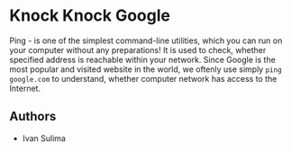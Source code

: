 # Knock Knock Google
    
Ping - is one of the simplest command-line utilities, which you can run on your computer without any preparations! It is used to check, whether specified address is reachable within your network. Since Google is the most popular and visited website in the world, we oftenly use simply `ping google.com` to understand, whether computer network has access to the Internet.

## Authors
- Ivan Sulima